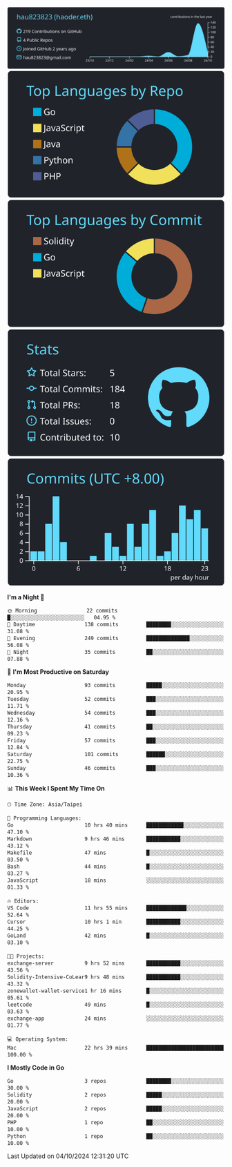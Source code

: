 [![](https://raw.githubusercontent.com/hau823823/hau823823/master/profile-summary-card-output/react/0-profile-details.svg)](https://github.com/vn7n24fzkq/github-profile-summary-cards)
[![](https://raw.githubusercontent.com/hau823823/hau823823/master/profile-summary-card-output/react/1-repos-per-language.svg)](https://github.com/vn7n24fzkq/github-profile-summary-cards) [![](https://raw.githubusercontent.com/hau823823/hau823823/master/profile-summary-card-output/react/2-most-commit-language.svg)](https://github.com/vn7n24fzkq/github-profile-summary-cards)
[![](https://raw.githubusercontent.com/hau823823/hau823823/master/profile-summary-card-output/react/3-stats.svg)](https://github.com/vn7n24fzkq/github-profile-summary-cards) [![](https://raw.githubusercontent.com/hau823823/hau823823/master/profile-summary-card-output/react/4-productive-time.svg)](https://github.com/vn7n24fzkq/github-profile-summary-cards)

<!--START_SECTION:waka-->
**I'm a Night 🦉** 

```text
🌞 Morning                22 commits          █░░░░░░░░░░░░░░░░░░░░░░░░   04.95 % 
🌆 Daytime                138 commits         ████████░░░░░░░░░░░░░░░░░   31.08 % 
🌃 Evening                249 commits         ██████████████░░░░░░░░░░░   56.08 % 
🌙 Night                  35 commits          ██░░░░░░░░░░░░░░░░░░░░░░░   07.88 % 
```
📅 **I'm Most Productive on Saturday** 

```text
Monday                   93 commits          █████░░░░░░░░░░░░░░░░░░░░   20.95 % 
Tuesday                  52 commits          ███░░░░░░░░░░░░░░░░░░░░░░   11.71 % 
Wednesday                54 commits          ███░░░░░░░░░░░░░░░░░░░░░░   12.16 % 
Thursday                 41 commits          ██░░░░░░░░░░░░░░░░░░░░░░░   09.23 % 
Friday                   57 commits          ███░░░░░░░░░░░░░░░░░░░░░░   12.84 % 
Saturday                 101 commits         ██████░░░░░░░░░░░░░░░░░░░   22.75 % 
Sunday                   46 commits          ███░░░░░░░░░░░░░░░░░░░░░░   10.36 % 
```


📊 **This Week I Spent My Time On** 

```text
🕑︎ Time Zone: Asia/Taipei

💬 Programming Languages: 
Go                       10 hrs 40 mins      ████████████░░░░░░░░░░░░░   47.10 % 
Markdown                 9 hrs 46 mins       ███████████░░░░░░░░░░░░░░   43.12 % 
Makefile                 47 mins             █░░░░░░░░░░░░░░░░░░░░░░░░   03.50 % 
Bash                     44 mins             █░░░░░░░░░░░░░░░░░░░░░░░░   03.27 % 
JavaScript               18 mins             ░░░░░░░░░░░░░░░░░░░░░░░░░   01.33 % 

🔥 Editors: 
VS Code                  11 hrs 55 mins      █████████████░░░░░░░░░░░░   52.64 % 
Cursor                   10 hrs 1 min        ███████████░░░░░░░░░░░░░░   44.25 % 
GoLand                   42 mins             █░░░░░░░░░░░░░░░░░░░░░░░░   03.10 % 

🐱‍💻 Projects: 
exchange-server          9 hrs 52 mins       ███████████░░░░░░░░░░░░░░   43.56 % 
Solidity-Intensive-CoLear9 hrs 48 mins       ███████████░░░░░░░░░░░░░░   43.32 % 
zonewallet-wallet-service1 hr 16 mins        █░░░░░░░░░░░░░░░░░░░░░░░░   05.61 % 
leetcode                 49 mins             █░░░░░░░░░░░░░░░░░░░░░░░░   03.63 % 
exchange-app             24 mins             ░░░░░░░░░░░░░░░░░░░░░░░░░   01.77 % 

💻 Operating System: 
Mac                      22 hrs 39 mins      █████████████████████████   100.00 % 
```

**I Mostly Code in Go** 

```text
Go                       3 repos             ████████░░░░░░░░░░░░░░░░░   30.00 % 
Solidity                 2 repos             █████░░░░░░░░░░░░░░░░░░░░   20.00 % 
JavaScript               2 repos             █████░░░░░░░░░░░░░░░░░░░░   20.00 % 
PHP                      1 repo              ██░░░░░░░░░░░░░░░░░░░░░░░   10.00 % 
Python                   1 repo              ██░░░░░░░░░░░░░░░░░░░░░░░   10.00 % 
```




 Last Updated on 04/10/2024 12:31:20 UTC
<!--END_SECTION:waka-->
